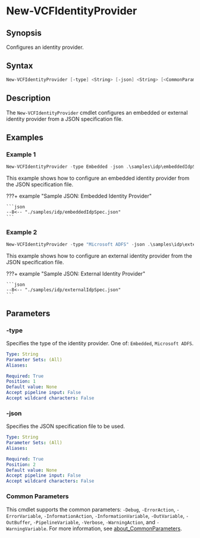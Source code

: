 # New-VCFIdentityProvider

## Synopsis

Configures an identity provider.

## Syntax

```powershell
New-VCFIdentityProvider [-type] <String> [-json] <String> [<CommonParameters>]
```

## Description

The `New-VCFIdentityProvider` cmdlet configures an embedded or external identity provider from a JSON specification file.

## Examples

### Example 1

```powershell
New-VCFIdentityProvider -type Embedded -json .\samples\idp\embeddedIdpSpec.json
```

This example shows how to configure an embedded identity provider from the JSON specification file.

???+ example "Sample JSON: Embedded Identity Provider"

    ```json
    --8<-- "./samples/idp/embeddedIdpSpec.json"
    ```

### Example 2

```powershell
New-VCFIdentityProvider -type "Microsoft ADFS" -json .\samples\idp\externalIdpSpec.json
```

This example shows how to configure an external identity provider from the JSON specification file.

???+ example "Sample JSON: External Identity Provider"

    ```json
    --8<-- "./samples/idp/externalIdpSpec.json"
    ```

## Parameters

### -type

Specifies the type of the identity provider. One of: `Embedded`, `Microsoft ADFS`.

```yaml
Type: String
Parameter Sets: (All)
Aliases:

Required: True
Position: 1
Default value: None
Accept pipeline input: False
Accept wildcard characters: False
```

### -json

Specifies the JSON specification file to be used.

```yaml
Type: String
Parameter Sets: (All)
Aliases:

Required: True
Position: 2
Default value: None
Accept pipeline input: False
Accept wildcard characters: False
```

### Common Parameters

This cmdlet supports the common parameters: `-Debug`, `-ErrorAction`, `-ErrorVariable`, `-InformationAction`, `-InformationVariable`, `-OutVariable`, `-OutBuffer`, `-PipelineVariable`, `-Verbose`, `-WarningAction`, and `-WarningVariable`. For more information, see [about_CommonParameters](http://go.microsoft.com/fwlink/?LinkID=113216).
